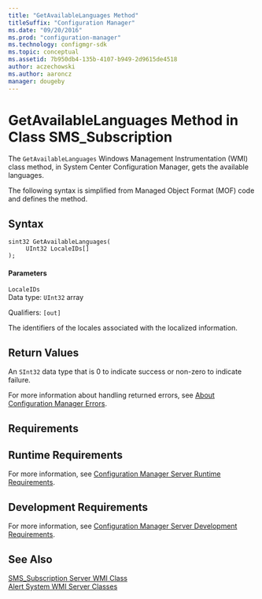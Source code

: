 ```yaml
---
title: "GetAvailableLanguages Method"
titleSuffix: "Configuration Manager"
ms.date: "09/20/2016"
ms.prod: "configuration-manager"
ms.technology: configmgr-sdk
ms.topic: conceptual
ms.assetid: 7b950db4-135b-4107-b949-2d9615de4518
author: aczechowski
ms.author: aaroncz
manager: dougeby
---
```

# GetAvailableLanguages Method in Class SMS_Subscription
The `GetAvailableLanguages` Windows Management Instrumentation (WMI) class method, in System Center Configuration Manager, gets the available languages.  

 The following syntax is simplified from Managed Object Format (MOF) code and defines the method.  

## Syntax  

```  
sint32 GetAvailableLanguages(  
     UInt32 LocaleIDs[]  
);  
```  

#### Parameters  
 `LocaleIDs`  
 Data type: `UInt32`  array  

 Qualifiers: `[out]`  

 The identifiers of the locales associated with the localized information.  

## Return Values  
 An  `SInt32` data type that is 0 to indicate success or non-zero to indicate failure.  

 For more information about handling returned errors, see [About Configuration Manager Errors](../../../../../develop/core/understand/about-configuration-manager-errors.md).  

## Requirements  

## Runtime Requirements  
 For more information, see [Configuration Manager Server Runtime Requirements](../../../../../develop/core/reqs/server-runtime-requirements.md).  

## Development Requirements  
 For more information, see [Configuration Manager Server Development Requirements](../../../../../develop/core/reqs/server-development-requirements.md).  

## See Also  
 [SMS_Subscription Server WMI Class](../../../../../develop/reference/core/servers/manage/sms_subscription-server-wmi-class.md)   
 [Alert System WMI Server Classes](../../../../../develop/reference/core/servers/manage/alert-system-server-wmi-classes.md)
